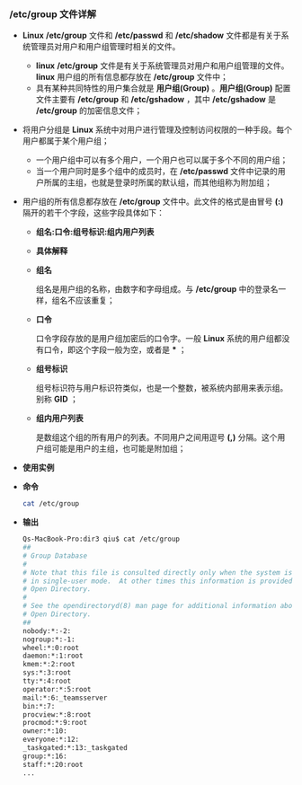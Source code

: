 ### /etc/group 文件详解

- **Linux** **/etc/group** 文件和 **/etc/passwd**  和 **/etc/shadow** 文件都是有关于系统管理员对用户和用户组管理时相关的文件。

  - **linux** **/etc/group** 文件是有关于系统管理员对用户和用户组管理的文件。**linux** 用户组的所有信息都存放在 **/etc/group** 文件中；
  - 具有某种共同特性的用户集合就是 **用户组(Group)** 。**用户组(Group)** 配置文件主要有 **/etc/group** 和 **/etc/gshadow** ，其中 **/etc/gshadow** 是 **/etc/group** 的加密信息文件；

- 将用户分组是 **Linux** 系统中对用户进行管理及控制访问权限的一种手段。每个用户都属于某个用户组；

  - 一个用户组中可以有多个用户，一个用户也可以属于多个不同的用户组；
  - 当一个用户同时是多个组中的成员时，在 **/etc/passwd** 文件中记录的用户所属的主组，也就是登录时所属的默认组，而其他组称为附加组；

- 用户组的所有信息都存放在 **/etc/group** 文件中。此文件的格式是由冒号 **(:)** 隔开的若干个字段，这些字段具体如下：

  - **组名:口令:组号标识:组内用户列表**

  - **具体解释**

  - **组名**

    组名是用户组的名称，由数字和字母组成。与 **/etc/group** 中的登录名一样，组名不应该重复；

  - **口令**

    口令字段存放的是用户组加密后的口令字。一般 **Linux** 系统的用户组都没有口令，即这个字段一般为空，或者是 **\*** ；

  - **组号标识**

    组号标识符与用户标识符类似，也是一个整数，被系统内部用来表示组。别称 **GID** ；

  - **组内用户列表**

    是数组这个组的所有用户的列表。不同用户之间用逗号 **(,)** 分隔。这个用户组可能是用户的主组，也可能是附加组；

- **使用实例**

- **命令**

  ```bash
  cat /etc/group
  ```

- **输出**

  ```bash
  Qs-MacBook-Pro:dir3 qiu$ cat /etc/group
  ##
  # Group Database
  # 
  # Note that this file is consulted directly only when the system is running
  # in single-user mode.  At other times this information is provided by
  # Open Directory.
  #
  # See the opendirectoryd(8) man page for additional information about
  # Open Directory.
  ##
  nobody:*:-2:
  nogroup:*:-1:
  wheel:*:0:root
  daemon:*:1:root
  kmem:*:2:root
  sys:*:3:root
  tty:*:4:root
  operator:*:5:root
  mail:*:6:_teamsserver
  bin:*:7:
  procview:*:8:root
  procmod:*:9:root
  owner:*:10:
  everyone:*:12:
  _taskgated:*:13:_taskgated
  group:*:16:
  staff:*:20:root
  ...
  ```

  